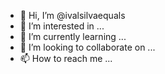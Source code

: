 - 👋 Hi, I’m @ivalsilvaequals
- 👀 I’m interested in ...
- 🌱 I’m currently learning ...
- 💞️ I’m looking to collaborate on ...
- 📫 How to reach me ...

<!---
ivalsilvaequals/ivalsilvaequals is a ✨ special ✨ repository because its `README.md` (this file) appears on your GitHub profile.
You can click the Preview link to take a look at your changes.
--->
